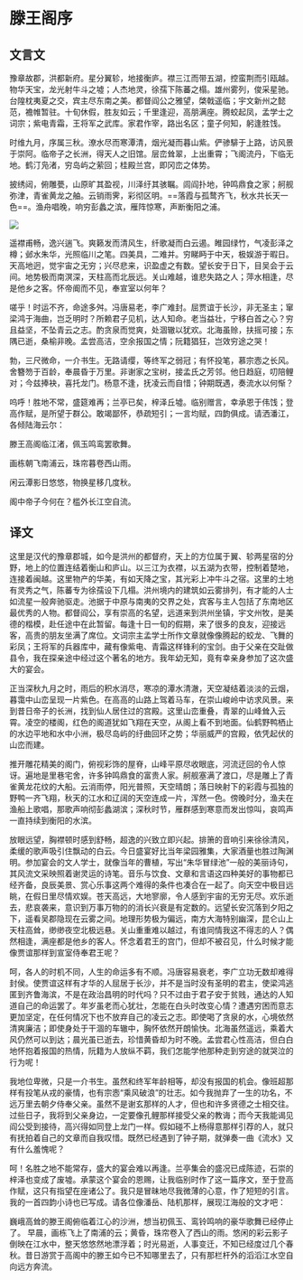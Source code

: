# 滕王阁序

## 文言文

豫章故郡，洪都新府。星分翼轸，地接衡庐。襟三江而带五湖，控蛮荆而引瓯越。物华天宝，龙光射牛斗之墟；人杰地灵，徐孺下陈蕃之榻。雄州雾列，俊采星驰。台隍枕夷夏之交，宾主尽东南之美。都督阎公之雅望，棨戟遥临；宇文新州之懿范，襜帷暂驻。十旬休假，胜友如云；千里逢迎，高朋满座。腾蛟起凤，孟学士之词宗；紫电青霜，王将军之武库。家君作宰，路出名区；童子何知，躬逢胜饯。

时维九月，序属三秋。潦水尽而寒潭清，烟光凝而暮山紫。俨骖騑于上路，访风景于崇阿。临帝子之长洲，得天人之旧馆。层峦耸翠，上出重霄；飞阁流丹，下临无地。鹤汀凫渚，穷岛屿之萦回；桂殿兰宫，即冈峦之体势。

披绣闼，俯雕甍，山原旷其盈视，川泽纡其骇瞩。闾阎扑地，钟鸣鼎食之家；舸舰弥津，青雀黄龙之舳。云销雨霁，彩彻区明。==落霞与孤鹜齐飞，秋水共长天一色==。渔舟唱晚，响穷彭蠡之滨，雁阵惊寒，声断衡阳之浦。

![](http://www.gov.cn/xinwen/2022-10/14/5718372/images/d47de991ef8447a9b17892b5c282e64e.JPG)

遥襟甫畅，逸兴遄飞。爽籁发而清风生，纤歌凝而白云遏。睢园绿竹，气凌彭泽之樽；邺水朱华，光照临川之笔。四美具，二难并。穷睇眄于中天，极娱游于暇日。天高地迥，觉宇宙之无穷；兴尽悲来，识盈虚之有数。望长安于日下，目吴会于云间。地势极而南溟深，天柱高而北辰远。关山难越，谁悲失路之人；萍水相逢，尽是他乡之客。怀帝阍而不见，奉宣室以何年？

嗟乎！时运不齐，命途多舛。冯唐易老，李广难封。屈贾谊于长沙，非无圣主；窜梁鸿于海曲，岂乏明时？所赖君子见机，达人知命。老当益壮，宁移白首之心？穷且益坚，不坠青云之志。酌贪泉而觉爽，处涸辙以犹欢。北海虽赊，扶摇可接；东隅已逝，桑榆非晚。孟尝高洁，空余报国之情；阮籍猖狂，岂效穷途之哭！

勃，三尺微命，一介书生。无路请缨，等终军之弱冠；有怀投笔，慕宗悫之长风。舍簪笏于百龄，奉晨昏于万里。非谢家之宝树，接孟氏之芳邻。他日趋庭，叨陪鲤对；今兹捧袂，喜托龙门。杨意不逢，抚凌云而自惜；钟期既遇，奏流水以何惭？

呜呼！胜地不常，盛筵难再；兰亭已矣，梓泽丘墟。临别赠言，幸承恩于伟饯；登高作赋，是所望于群公。敢竭鄙怀，恭疏短引；一言均赋，四韵俱成。请洒潘江，各倾陆海云尔：

滕王高阁临江渚，佩玉鸣鸾罢歌舞。

画栋朝飞南浦云，珠帘暮卷西山雨。

闲云潭影日悠悠，物换星移几度秋。

阁中帝子今何在？槛外长江空自流。

## 译文

这里是汉代的豫章郡城，如今是洪州的都督府，天上的方位属于翼、轸两星宿的分野，地上的位置连结着衡山和庐山。以三江为衣襟，以五湖为衣带，控制着楚地，连接着闽越。这里物产的华美，有如天降之宝，其光彩上冲牛斗之宿。这里的土地有灵秀之气，陈蕃专为徐孺设下几榻。洪州境内的建筑如云雾排列，有才能的人士如流星一般奔驰驱走。池据于中原与南夷的交界之处，宾客与主人包括了东南地区最优秀的人物。都督阎公，享有崇高的名望，远道来到洪州坐镇，宇文州牧，是美德的楷模，赴任途中在此暂留。每逢十日一旬的假期，来了很多的良友，迎接远客，高贵的朋友坐满了席位。文词宗主孟学士所作文章就像像腾起的蛟龙、飞舞的彩凤；王将军的兵器库中，藏有像紫电、青霜这样锋利的宝剑。由于父亲在交趾做县令，我在探亲途中经过这个著名的地方。我年幼无知，竟有幸亲身参加了这次盛大的宴会。

正当深秋九月之时，雨后的积水消尽，寒凉的潭水清澈，天空凝结着淡淡的云烟，暮霭中山峦呈现一片紫色。在高高的山路上驾着马车，在崇山峻岭中访求风景。来到昔日帝子的长洲，找到仙人居住过的宫殿。这里山峦重叠，青翠的山峰耸入云霄。凌空的楼阁，红色的阁道犹如飞翔在天空，从阁上看不到地面。仙鹤野鸭栖止的水边平地和水中小洲，极尽岛屿的纡曲回环之势；华丽威严的宫殿，依凭起伏的山峦而建。

推开雕花精美的阁门，俯视彩饰的屋脊，山峰平原尽收眼底，河流迂回的令人惊讶。遍地是里巷宅舍，许多钟鸣鼎食的富贵人家。舸舰塞满了渡口，尽是雕上了青雀黄龙花纹的大船。云消雨停，阳光普照，天空晴朗；落日映射下的彩霞与孤独的野鸭一齐飞翔，秋天的江水和辽阔的天空连成一片，浑然一色。傍晚时分，渔夫在渔船上歌唱，那歌声响彻彭蠡湖滨；深秋时节，雁群感到寒意而发出惊叫，哀鸣声一直持续到衡阳的水滨。

放眼远望，胸襟顿时感到舒畅，超逸的兴致立即兴起。排箫的音响引来徐徐清风，柔缓的歌声吸引住飘动的白云。今日盛宴好比当年梁园雅集，大家酒量也胜过陶渊明。参加宴会的文人学士，就像当年的曹植，写出“朱华冒绿池”一般的美丽诗句，其风流文采映照着谢灵运的诗笔。音乐与饮食、文章和言语这四种美好的事物都已经齐备，良辰美景、赏心乐事这两个难得的条件也凑合在一起了。向天空中极目远眺，在假日里尽情欢娱。苍天高远，大地寥廓，令人感到宇宙的无穷无尽。欢乐逝去，悲哀袭来，意识到万事万物的的消长兴衰是有定数的。远望长安沉落到夕阳之下，遥看吴郡隐现在云雾之间。地理形势极为偏远，南方大海特别幽深，昆仑山上天柱高耸，缈缈夜空北极远悬。关山重重难以越过，有谁同情我这不得志的人？偶然相逢，满座都是他乡的客人。怀念着君王的宫门，但却不被召见，什么时候才能像贾谊那样到宣室侍奉君王呢？

呵，各人的时机不同，人生的命运多有不顺。冯唐容易衰老，李广立功无数却难得封侯。使贾谊这样有才华的人屈居于长沙，并不是当时没有圣明的君主，使梁鸿逃匿到齐鲁海滨，不是在政治昌明的时代吗？只不过由于君子安于贫贱，通达的人知道自己的命运罢了。年岁虽老而心犹壮，怎能在白头时改变心情？遭遇穷困而意志更加坚定，在任何情况下也不放弃自己的凌云之志。即使喝了贪泉的水，心境依然清爽廉洁；即使身处于干涸的车辙中，胸怀依然开朗愉快。北海虽然遥远，乘着大风仍然可以到达；晨光虽已逝去，珍惜黄昏却为时不晚。孟尝君心性高洁，但白白地怀抱着报国的热情，阮籍为人放纵不羁，我们怎能学他那种走到穷途的就哭泣的行为呢！

我地位卑微，只是一介书生。虽然和终军年龄相等，却没有报国的机会。像班超那样有投笔从戎的豪情，也有宗悫“乘风破浪”的壮志。如今我抛弃了一生的功名，不远万里去朝夕侍奉父亲。虽然不是谢玄那样的人才，但也和许多贤德之士相交往。过些日子，我将到父亲身边，一定要像孔鲤那样接受父亲的教诲；而今天我能谒见阎公受到接待，高兴得如同登上龙门一样。假如碰不上杨得意那样引荐的人，就只有抚拍着自己的文章而自我叹惜。既然已经遇到了钟子期，就弹奏一曲《流水》又有什么羞愧呢？

呵！名胜之地不能常存，盛大的宴会难以再逢。兰亭集会的盛况已成陈迹，石崇的梓泽也变成了废墟。承蒙这个宴会的恩赐，让我临别时作了这一篇序文，至于登高作赋，这只有指望在座诸公了。我只是冒昧地尽我微薄的心意，作了短短的引言。我的一首四韵小诗也已写成。请各位像潘岳、陆机那样，展现江海般的文才吧：

巍峨高耸的滕王阁俯临着江心的沙洲，想当初佩玉、鸾铃鸣响的豪华歌舞已经停止了。 早晨，画栋飞上了南浦的云；黄昏，珠帘卷入了西山的雨。悠闲的彩云影子倒映在江水中，整天悠悠然地漂浮着；时光易逝，人事变迁，不知已经度过几个春秋。昔日游赏于高阁中的滕王如今已不知哪里去了，只有那栏杆外的滔滔江水空自向远方奔流。